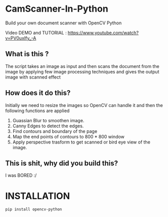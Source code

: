 # CamScanner-In-Python
Build your own document scanner with OpenCV Python

Video DEMO and TUTORIAL : https://www.youtube.com/watch?v=PV0uxIfy_-A

## What is this ?
The script takes an image as input and then scans the document from the image by applying few image processing techniques and gives the output image with scanned effect

## How does it do this?
Initially we need to resize the images so OpenCV can handle it and then the following functions are applied
1) Guassian Blur to smoothen image.
2) Canny Edges to detect the edges.
3) Find contours and boundary of the page
4) Map the end points of contours to 800 * 800 window
5) Apply perspective trasform to get scanned or bird eye view of the image.

## This is shit, why did you build this?
I was BORED :/ 

# INSTALLATION 
```
pip install opencv-python
```
